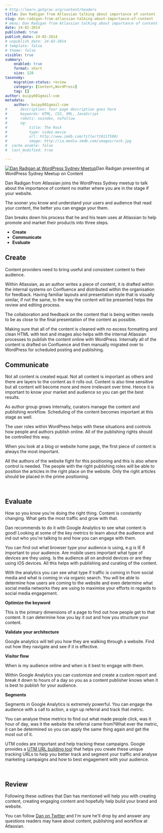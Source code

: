 ```yaml
---
# http://learn.getgrav.org/content/headers
title: Dan Radigan from Atlassian talking about importance of content
slug: dan-radigan-from-atlassian-talking-about-importance-of-content
# menu: Dan Radigan from Atlassian talking about importance of content
date: 24-02-2014
published: true
publish_date: 24-02-2014
# unpublish_date: 24-02-2014
# template: false
# theme: false
visible: true
summary:
    enabled: true
    format: short
    size: 128
taxonomy:
    migration-status: review
    category: [Content,WordPress]
    tag: []
author: buipy001gmail-com
metadata:
    author: buipy001gmail-com
#      description: Your page description goes here
#      keywords: HTML, CSS, XML, JavaScript
#      robots: noindex, nofollow
#      og:
#          title: The Rock
#          type: video.movie
#          url: http://www.imdb.com/title/tt0117500/
#          image: http://ia.media-imdb.com/images/rock.jpg
#  cache_enable: false
#  last_modified: true

---
```


[![Dan Radigan at WordPress Sydney Meetup](/images/2014/02/dan-radigan.jpg)](/images/2014/02/dan-radigan.jpg)Dan Radigan presenting at WordPress Sydney Meetup on Content



Dan Radigan from Atlassian joins the WordPress Sydney meetup to talk about the importance of content no matter where you are in the stage if your website.

The sooner you know and understand your users and audience that read your content, the better you can engage your them.

Dan breaks down his process that he and his team uses at Atlassian to help promote and market their products into three steps.

- **Create**
- **Communicate**
- **Evaluate**

## **Create**

Content providers need to bring useful and consistent content to their audience.

Within Atlassian, as an author writes a piece of content, it is drafted within the internal systems on Confluence and distributed within the organisation for feedback. Having familiar layouts and presentation style that is visually similar, if not the same, to the way the content will be presented helps the review and editing process.

The collaboration and feedback on the content that is being written needs to be as close to the final presentation of the content as possible.

Making sure that all of the content is cleaned with no excess formatting and clean HTML with text and images also helps with the internal Atlassian processes to publish the content online with WordPress. Internally all of the content is drafted on Confluence and then manually migrated over to WordPress for scheduled posting and publishing.

## **Communicate**

Not all content is created equal. Not all content is important as others and there are layers to the content as it rolls out. Content is also time sensitive but all content will become more and more irrelevant over time. Hence it is important to know your market and audience so you can get the best results.

As author group grows internally, curators manage the content and publishing workflow. Scheduling of the content becomes important at this stage as well.

The user roles within WordPress helps with these situations and controls how people and authors publish online. All of the publishing rights should be controlled this way.

When you look at a blog or website home page, the first piece of content is always the most important.

All the authors of the website fight for this positioning and this is also where control is needed. The people with the right publishing roles will be able to position the articles in the right place on the website. Only the right articles should be placed in the prime positioning.

 

## **Evaluate**

How so you know you're doing the right thing. Content is constantly changing. What gets the most traffic and grow with that.

Dan recommends to do it with Google Analytics to see what content is good! Looking at some of the key metrics to learn about the audience and ind out who you're talking to and how you can engage with them.

You can find out what browser type your audience is using, e.g is IE 8 important to your audience. Are mobile users important what type of devices are they using. Is the audience all on android devices or are they using iOS devices. All this helps with publishing and curating of the content.

With the analytics you can see what type if traffic is coming in from social media and what is coming in via organic search. You will be able to determine how users are coming to the website and even determine what social media networks they are using to maximise your efforts in regards to social media engagement.

**Optimize the keyword**

This is the primary dimensions of a page to find out how people get to that content. It can determine how you lay it out and how you structure your content.

**Validate your architecture**

Google analytics will tell you how they are walking through a website. Find out how they navigate and see if it is effective.

**Visitor flow**

When is my audience online and when is it best to engage with them.

Within Google Analytics you can customize and create a custom report and break it down to hours of a day so you as a content publisher knows when it is best to publish for your audience.

**Segments**

Segments in Google Analytics is extremely powerful. You can engage the audience with a call to action, a sign up referral and track that metric.

You can analyse these metrics to find out what made people click, was it hour of day, was it the website the referral came from?What ever the metric, it can be determined so you can apply the same thing again and get the most out of it.

UTM codes are important and help tracking these campaigns. Google provides a [UTM URL building tool](https://support.google.com/analytics/answer/1033867?hl=en "Google UTM URL building tool") that helps you create these unique tracking URLs to help you better track and segment your traffic and analyse marketing campaigns and how to best engagement with your audience.

 

## Review

Following these outlines that Dan has mentioned will help you with creating content, creating engaging content and hopefully help build your brand and website.

You can follow [Dan on Twitter](https://twitter.com/danradigan "Dan Radigan") and I'm sure he'll drop by and answer any questions readers may have about content, publishing and workflow at Atlassian.

 